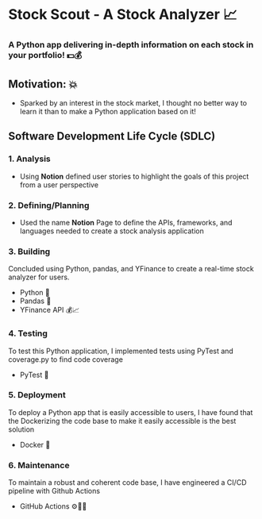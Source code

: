 # Stock Scout - A Stock Analyzer 📈

### A Python app delivering in-depth information on each stock in your portfolio! 💵💰

## Motivation: 💥
- Sparked by an interest in the stock market, I thought no better way to learn it than to make a Python application based on it!


## Software Development Life Cycle (SDLC)

### 1. Analysis
- Using **Notion** defined user stories to highlight the goals of this project from a user perspective
  
### 2. Defining/Planning
- Used the name **Notion** Page to define the APIs, frameworks, and languages needed to create a stock analysis application
  
### 3. Building
Concluded using Python, pandas, and YFinance to create a real-time stock analyzer for users.
 - Python 🐍
 - Pandas 🐼
 - YFinance API 💰📈
   
### 4. Testing
To test this Python application, I implemented tests using PyTest and coverage.py to find code coverage
- PyTest 🧪
  
### 5. Deployment
To deploy a Python app that is easily accessible to users, I have found that the Dockerizing the code base to make it easily accessible is the best solution
- Docker 🐳

### 6. Maintenance
To maintain a robust and coherent code base, I have engineered a CI/CD pipeline with Github Actions
- GitHub Actions ⚙️👷‍♂️



 
